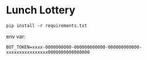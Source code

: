 # Lunch Lottery
`pip install -r requirements.txt`

env var:

`BOT_TOKEN=xxxx-0000000000-000000000000-000000000000-xxxxxxxxxxxxxxxx0000000000000000`